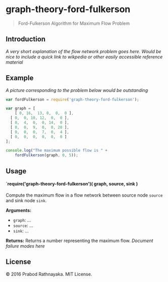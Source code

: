 # graph-theory-ford-fulkerson

> Ford-Fulkerson Algorithm for Maximum Flow Problem

## Introduction

*A very short explanation of the flow network problem goes here. Would be nice to include a quick link to wikpedia or other easily accessible reference material*

## Example

*A picture corresponding to the problem below would be outstanding*

```javascript
var fordFulkerson = require('graph-theory-ford-fulkerson');

var graph = [
	[ 0, 16,  13, 0,  0,  0 ],
  [ 0,  0, 10, 12,  0,  0 ],
  [ 0,  4,  0,  0, 14,  0 ],
  [ 0,  0,  9,  0,  0, 20 ],
  [ 0,  0,  0,  7,  0,  4 ],
  [ 0,  0,  0,  0,  0,  0 ]
];

console.log("The maximum possible flow is " +
	fordFulkerson(graph, 0, 5));
```

## Usage

#### `require('graph-theory-ford-fulkerson')( graph, source, sink )
Compute the maximum flow in a flow network between source node `source` and sink node `sink`.

**Arguments:**
- `graph`: ...
- `source`: ...
- `sink`: ...

**Returns:** Returns a number representing the maximum flow. *Document failure modes here*

## License

&copy; 2016 Prabod Rathnayaka. MIT License.
